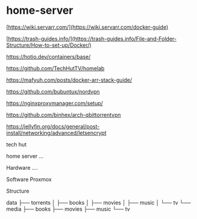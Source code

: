 # home-server

[https://wiki.servarr.com/](https://wiki.servarr.com/docker-guide)

[https://trash-guides.info/](https://trash-guides.info/File-and-Folder-Structure/How-to-set-up/Docker/)

https://hotio.dev/containers/base/

https://github.com/TechHutTV/homelab

https://mafyuh.com/posts/docker-arr-stack-guide/

https://github.com/bubuntux/nordvpn

https://nginxproxymanager.com/setup/

https://github.com/binhex/arch-qbittorrentvpn

https://jellyfin.org/docs/general/post-install/networking/advanced/letsencrypt

tech hut

home server ...

Hardware ....

Software 
    Proxmox
    
Structure

data
├── torrents
│   ├── books
│   ├── movies
│   ├── music
│   └── tv
└── media
    ├── books
    ├── movies
    ├── music
    └── tv
